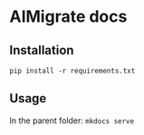 # AIMigrate docs

## Installation

`pip install -r requirements.txt`

## Usage

In the parent folder: `mkdocs serve`